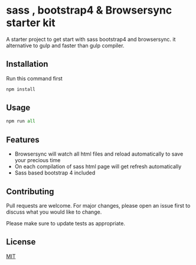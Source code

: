# sass , bootstrap4 & Browsersync starter kit

A starter project to get start with sass bootstrap4 and browsersync. it alternative to gulp and faster than gulp compiler.


## Installation

Run this command first

```bash
npm install
```

## Usage

```python
npm run all
```
## Features

- Browsersync will watch all html files and reload automatically to save your precious time
- On each compilation of sass html page will get refresh automatically
- Sass based bootstrap 4 included

## Contributing
Pull requests are welcome. For major changes, please open an issue first to discuss what you would like to change.

Please make sure to update tests as appropriate.

## License
[MIT](https://choosealicense.com/licenses/mit/)
